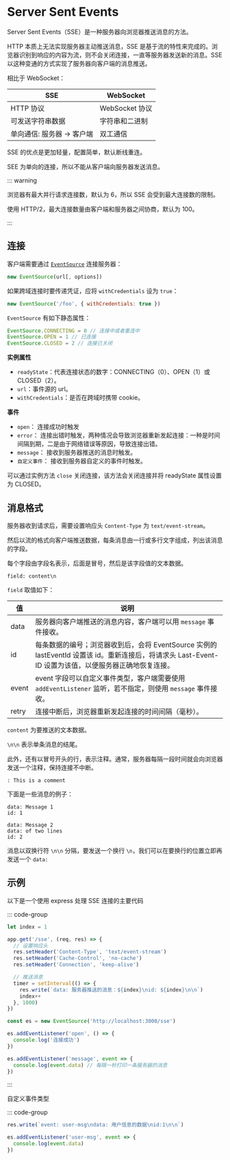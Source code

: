 # Server Sent Events

Server Sent Events（SSE）是一种服务器向浏览器推送消息的方法。

HTTP 本质上无法实现服务器主动推送消息，SSE 是基于流的特性来完成的。浏览器识别到响应的内容为流，则不会关闭连接，一直等服务器发送新的消息。SSE 以这种变通的方式实现了服务器向客户端的消息推送。

相比于 WebSocket：

| SSE                        | WebSocket      |
| -------------------------- | -------------- |
| HTTP 协议                  | WebSocket 协议 |
| 可发送字符串数据           | 字符串和二进制 |
| 单向通信: 服务器 -> 客户端 | 双工通信       |

SSE 的优点是更加轻量，配置简单，默认断线重连。

SEE 为单向的连接，所以不能从客户端向服务器发送消息。

::: warning

浏览器有最大并行请求连接数，默认为 6，所以 SSE 会受到最大连接数的限制。

使用 HTTP/2，最大连接数量由客户端和服务器之间协商，默认为 100。

:::


## 连接

客户端需要通过 [`EventSource`](https://developer.mozilla.org/zh-CN/docs/Web/API/EventSource) 连接服务器：

```js
new EventSource(url[, options])
```

如果跨域连接时要传递凭证，应将 `withCredentials` 设为 `true`：

```js
new EventSource('/foo', { withCredentials: true })
```

`EventSource` 有如下静态属性：

```js
EventSource.CONNECTING = 0 // 连接中或者重连中
EventSource.OPEN = 1 // 已连接
EventSource.CLOSED = 2 // 连接已关闭
```

**实例属性**

- `readyState`：代表连接状态的数字：CONNECTING（0）、OPEN（1）或 CLOSED（2）。
- `url`：事件源的 url。
- `withCredentials`：是否在跨域时携带 cookie。

**事件**

- `open`： 连接成功时触发
- `error`： 连接出错时触发，两种情况会导致浏览器重新发起连接：一种是时间间隔到期，二是由于网络错误等原因，导致连接出错。
- `message`： 接收到服务器推送的消息时触发。
- `自定义事件`： 接收到服务器自定义的事件时触发。

可以通过实例方法 `close` 关闭连接，该方法会关闭连接并将 readyState 属性设置为 CLOSED。

## 消息格式

服务器收到请求后，需要设置响应头 `Content-Type` 为 `text/event-stream`。

然后以流的格式向客户端推送数据，每条消息由一行或多行文字组成，列出该消息的字段。

每个字段由字段名表示，后面是冒号，然后是该字段值的文本数据。

```
field: content\n
```

`field` 取值如下：

| 值    | 说明                                                                                                                                                   |
| ----- | ------------------------------------------------------------------------------------------------------------------------------------------------------ |
| data  | 服务器向客户端推送的消息内容，客户端可以用 `message` 事件接收。                                                                                        |
| id    | 每条数据的编号；浏览器收到后，会将 EventSource 实例的 lastEventId 设置该 id。重新连接后，将请求头 Last-Event-ID 设置为该值，以便服务器正确地恢复连接。 |
| event | event 字段可以自定义事件类型，客户端需要使用 `addEventListener` 监听，若不指定，则使用 `message` 事件接收。                                            |
| retry | 连接中断后，浏览器重新发起连接的时间间隔（毫秒）。                                                                                                     |

`content` 为要推送的文本数据。

`\n\n` 表示单条消息的结尾。

此外，还有以冒号开头的行，表示注释。通常，服务器每隔一段时间就会向浏览器发送一个注释，保持连接不中断。

```
: This is a comment
```

下面是一些消息的例子：

```
data: Message 1
id: 1

data: Message 2
data: of two lines
id: 2
```

消息以双换行符 `\n\n` 分隔，要发送一个换行 `\n`，我们可以在要换行的位置立即再发送一个 `data: `

## 示例

以下是一个使用 express 处理 SSE 连接的主要代码

::: code-group

```js [server.js]
let index = 1

app.get('/sse', (req, res) => {
  // 设置响应头
  res.setHeader('Content-Type', 'text/event-stream')
  res.setHeader('Cache-Control', 'no-cache')
  res.setHeader('Connection', 'keep-alive')

  // 推送消息
  timer = setInterval(() => {
    res.write(`data: 服务器推送的消息：${index}\nid: ${index}\n\n`)
    index++
  }, 1000)
})
```

```js [client]
const es = new EventSource('http://localhost:3000/sse')

es.addEventListener('open', () => {
  console.log('连接成功')
})

es.addEventListener('message', event => {
  console.log(event.data) // 每隔一秒打印一条服务器的消息
})
```

:::

自定义事件类型

::: code-group

```js [server.js]
res.write(`event: user-msg\ndata: 用户信息的数据\nid:1\n\n`)
```

```js [client]
es.addEventListener('user-msg', event => {
  console.log(event.data)
})
```
